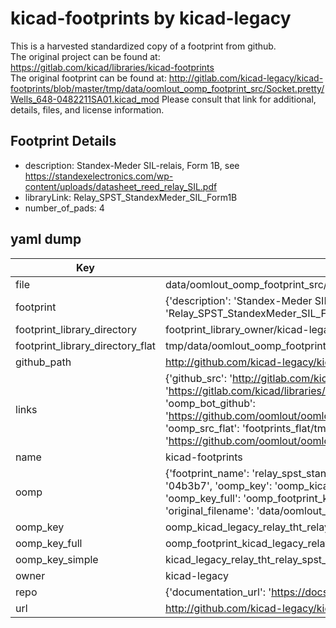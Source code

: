 # kicad-footprints by kicad-legacy  
This is a harvested standardized copy of a footprint from github.  
The original project can be found at:  
https://gitlab.com/kicad/libraries/kicad-footprints  
The original footprint can be found at:
http://gitlab.com/kicad-legacy/kicad-footprints/blob/master/tmp/data/oomlout_oomp_footprint_src/Socket.pretty/Wells_648-0482211SA01.kicad_mod
Please consult that link for additional, details, files, and license information.  
## Footprint Details
* description: Standex-Meder SIL-relais, Form 1B, see https://standexelectronics.com/wp-content/uploads/datasheet_reed_relay_SIL.pdf  
* libraryLink: Relay_SPST_StandexMeder_SIL_Form1B  
* number_of_pads: 4  
## yaml dump  
| Key | Value |  
| --- | --- |  
| file | data/oomlout_oomp_footprint_src/kicad-footprints/Relay_THT.pretty/Relay_SPST_StandexMeder_SIL_Form1B.kicad_mod |  
| footprint | {'description': 'Standex-Meder SIL-relais, Form 1B, see https://standexelectronics.com/wp-content/uploads/datasheet_reed_relay_SIL.pdf', 'libraryLink': 'Relay_SPST_StandexMeder_SIL_Form1B', 'number_of_pads': 4} |  
| footprint_library_directory | footprint_library_owner/kicad-legacy_kicad-footprints |  
| footprint_library_directory_flat | tmp/data/oomlout_oomp_footprint_src/footprints_flat/kicad_legacy_relay_tht_relay_spst_standexmeder_sil_form1b/working |  
| github_path | http://github.com/kicad-legacy/kicad-footprints/blob/master/tmp/data/oomlout_oomp_footprint_src/Relay_THT.pretty/Relay_SPST_StandexMeder_SIL_Form1B.kicad_mod |  
| links | {'github_src': 'http://gitlab.com/kicad-legacy/kicad-footprints/blob/master/tmp/data/oomlout_oomp_footprint_src/Socket.pretty/Wells_648-0482211SA01.kicad_mod', 'github_src_repo': 'https://gitlab.com/kicad/libraries/kicad-footprints', 'oomp_bot': 'tmp/data/oomlout_oomp_footprint_src/footprints/kicad_legacy_relay_tht_relay_spst_standexmeder_sil_form1b/working', 'oomp_bot_github': 'https://github.com/oomlout/oomlout_oomp_footprint_bot/tree/main/tmp/data/oomlout_oomp_footprint_src/footprints/kicad_legacy_relay_tht_relay_spst_standexmeder_sil_form1b/working', 'oomp_src_flat': 'footprints_flat/tmp/data/oomlout_oomp_footprint_src/footprints_flat/kicad_legacy_relay_tht_relay_spst_standexmeder_sil_form1b/working', 'oomp_src_flat_github': 'https://github.com/oomlout/oomlout_oomp_footprint_src/tree/main/tmp/data/oomlout_oomp_footprint_src/footprints_flat/kicad_legacy_relay_tht_relay_spst_standexmeder_sil_form1b/working'} |  
| name | kicad-footprints |  
| oomp | {'footprint_name': 'relay_spst_standexmeder_sil_form1b', 'library_name': 'relay_tht', 'md5': '04b3b7fd536b22f81980bf8b2d2d8854', 'md5_10': '04b3b7fd53', 'md5_5': '04b3b', 'md5_6': '04b3b7', 'oomp_key': 'oomp_kicad_legacy_relay_tht_relay_spst_standexmeder_sil_form1b', 'oomp_key_extra': 'oomp_footprint_kicad_legacy_relay_tht_relay_spst_standexmeder_sil_form1b', 'oomp_key_full': 'oomp_footprint_kicad_legacy_relay_tht_relay_spst_standexmeder_sil_form1b_04b3b7', 'oomp_key_simple': 'kicad_legacy_relay_tht_relay_spst_standexmeder_sil_form1b', 'original_filename': 'data/oomlout_oomp_footprint_src/kicad-footprints/Relay_THT.pretty/Relay_SPST_StandexMeder_SIL_Form1B.kicad_mod', 'owner_name': 'kicad_legacy'} |  
| oomp_key | oomp_kicad_legacy_relay_tht_relay_spst_standexmeder_sil_form1b |  
| oomp_key_full | oomp_footprint_kicad_legacy_relay_tht_relay_spst_standexmeder_sil_form1b |  
| oomp_key_simple | kicad_legacy_relay_tht_relay_spst_standexmeder_sil_form1b |  
| owner | kicad-legacy |  
| repo | {'documentation_url': 'https://docs.github.com/rest/repos/repos#get-a-repository', 'message': 'Not Found'} |  
| url | http://github.com/kicad-legacy/kicad-footprints |  

